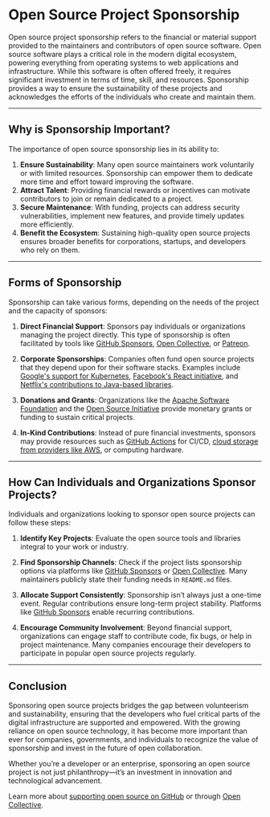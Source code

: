 # Open Source Project Sponsorship

Open source project sponsorship refers to the financial or material support provided to the maintainers and contributors of open source software. Open source software plays a critical role in the modern digital ecosystem, powering everything from operating systems to web applications and infrastructure. While this software is often offered freely, it requires significant investment in terms of time, skill, and resources. Sponsorship provides a way to ensure the sustainability of these projects and acknowledges the efforts of the individuals who create and maintain them.

---

## Why is Sponsorship Important?

The importance of open source sponsorship lies in its ability to:

1. **Ensure Sustainability**: Many open source maintainers work voluntarily or with limited resources. Sponsorship can empower them to dedicate more time and effort toward improving the software.
2. **Attract Talent**: Providing financial rewards or incentives can motivate contributors to join or remain dedicated to a project.
3. **Secure Maintenance**: With funding, projects can address security vulnerabilities, implement new features, and provide timely updates more efficiently.
4. **Benefit the Ecosystem**: Sustaining high-quality open source projects ensures broader benefits for corporations, startups, and developers who rely on them.

---

## Forms of Sponsorship

Sponsorship can take various forms, depending on the needs of the project and the capacity of sponsors:

1. **Direct Financial Support**: Sponsors pay individuals or organizations managing the project directly. This type of sponsorship is often facilitated by tools like [GitHub Sponsors](https://github.com/sponsors), [Open Collective](https://opencollective.com/), or [Patreon](https://www.patreon.com/).

2. **Corporate Sponsorships**: Companies often fund open source projects that they depend upon for their software stacks. Examples include [Google's support for Kubernetes](https://kubernetes.io/), [Facebook's React initiative](https://react.dev/), and [Netflix's contributions to Java-based libraries](https://netflix.github.io/).

3. **Donations and Grants**: Organizations like the [Apache Software Foundation](https://www.apache.org/foundation/sponsorship.html) and the [Open Source Initiative](https://opensource.org/) provide monetary grants or funding to sustain critical projects.

4. **In-Kind Contributions**: Instead of pure financial investments, sponsors may provide resources such as [GitHub Actions](https://github.com/features/actions) for CI/CD, [cloud storage from providers like AWS](https://aws.amazon.com/opensource/), or computing hardware.

---

## How Can Individuals and Organizations Sponsor Projects?

Individuals and organizations looking to sponsor open source projects can follow these steps:

1. **Identify Key Projects**: Evaluate the open source tools and libraries integral to your work or industry.

2. **Find Sponsorship Channels**: Check if the project lists sponsorship options via platforms like [GitHub Sponsors](https://github.com/sponsors) or [Open Collective](https://opencollective.com/). Many maintainers publicly state their funding needs in `README.md` files.

3. **Allocate Support Consistently**: Sponsorship isn’t always just a one-time event. Regular contributions ensure long-term project stability. Platforms like [GitHub Sponsors](https://github.com/sponsors) enable recurring contributions.

4. **Encourage Community Involvement**: Beyond financial support, organizations can engage staff to contribute code, fix bugs, or help in project maintenance. Many companies encourage their developers to participate in popular open source projects regularly.

---

## Conclusion

Sponsoring open source projects bridges the gap between volunteerism and sustainability, ensuring that the developers who fuel critical parts of the digital infrastructure are supported and empowered. With the growing reliance on open source technology, it has become more important than ever for companies, governments, and individuals to recognize the value of sponsorship and invest in the future of open collaboration.

Whether you’re a developer or an enterprise, sponsoring an open source project is not just philanthropy—it’s an investment in innovation and technological advancement.

Learn more about [supporting open source on GitHub](https://github.com/sponsors) or through [Open Collective](https://opencollective.com/).
